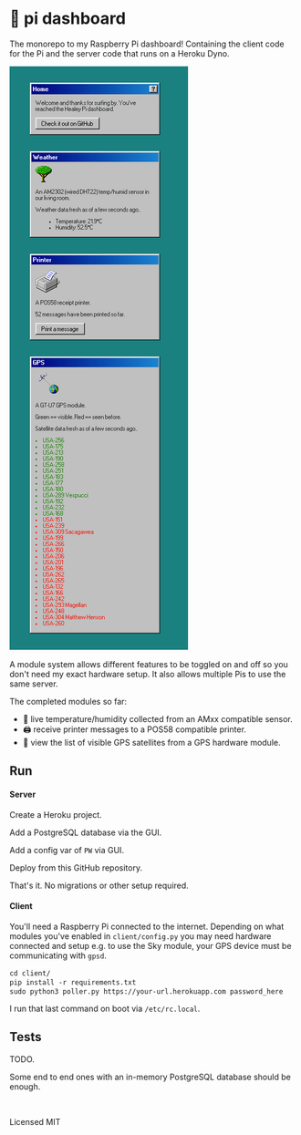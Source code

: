 # 🥧 pi dashboard

The monorepo to my Raspberry Pi dashboard! Containing the client code for the Pi and the server code that runs on a Heroku Dyno.

![The dashboard home page with weather, printer, and sky modules enabled.](https://github.com/healeycodes/pi/blob/main/client/preview.png)

A module system allows different features to be toggled on and off so you don't need my exact hardware setup. It also allows multiple Pis to use the same server.

The completed modules so far:

- :evergreen_tree: live temperature/humidity collected from an AMxx compatible sensor.
- :printer: receive printer messages to a POS58 compatible printer.
- :satellite: view the list of visible GPS satellites from a GPS hardware module.

## Run

#### Server

Create a Heroku project.

Add a PostgreSQL database via the GUI.

Add a config var of `PW` via GUI.

Deploy from this GitHub repository.

That's it. No migrations or other setup required.

#### Client

You'll need a Raspberry Pi connected to the internet. Depending on what modules you've enabled in `client/config.py` you may need hardware connected and setup e.g. to use the Sky module, your GPS device must be communicating with `gpsd`.

```
cd client/
pip install -r requirements.txt
sudo python3 poller.py https://your-url.herokuapp.com password_here 
```

I run that last command on boot via `/etc/rc.local`.

## Tests

TODO.

Some end to end ones with an in-memory PostgreSQL database should be enough.

<br>

Licensed MIT
